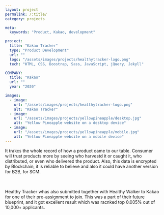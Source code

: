```yaml
---
layout: project
permalink: /:title/
category: projects

meta:
  keywords: "Product, Kakao, development"

project:
  title: "Kakao Tracker"
  type: "Product Development"
  url: ""
  logo: "/assets/images/projects/healthytracker-logo.png"
  tech: "HTML, CSS, Boostrap, Sass, JavaScript, jQuery, Jekyll"

COMPANY:
  title: "Kakao"
  url: ""
  year: "2020"

images:
  - image:
    url: "/assets/images/projects/healthytracker-logo.png"
    alt: "Kakao Tracker"
  - image:
    url: "/assets/images/projects/yellowpineapple/desktop.jpg"
    alt: "Yellow Pineapple website on a desktop device"
  - image:
    url: "/assets/images/projects/yellowpineapple/mobile.jpg"
    alt: "Yellow Pineapple website on a mobile device"
---
```

<p>It trakcs the whole record of how a product came to our table. Consumer will trust products more by seeing who harvestd it or caught it, who distributed, or even who delivered the product. Also, this data is encrypted by Blockchain, it is reliable to believe and also it could have another version for B2B, for SCM.</p>
<br><br> Healthy Tracker whas also submitted together with Healthy Walker to Kakao for one of their pre-assignment to join. This was a part of their future blueprint, and it got excellent result which was racnked top 0.005% out of 10,000+ applicants.
